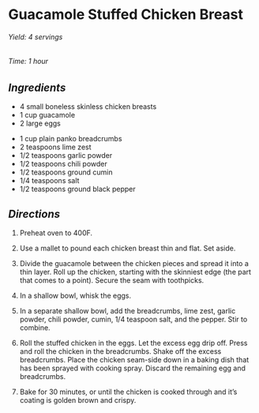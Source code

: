 # Guacamole Stuffed Chicken Breast

######  Yield: 4 servings
######  Time:  1 hour

##  *Ingredients*
- 4 small boneless skinless chicken breasts
- 1 cup guacamole
- 2 large eggs
<!--  -->
- 1 cup plain panko breadcrumbs
- 2 teaspoons lime zest
- 1/2 teaspoons garlic powder
- 1/2 teaspoons chili powder
- 1/2 teaspoons ground cumin
- 1/4 teaspoons salt
- 1/2 teaspoons ground black pepper

##  *Directions*
1. Preheat oven to 400F.

2. Use a mallet to pound each chicken breast thin and flat. Set aside.

3. Divide the guacamole between the chicken pieces and spread it into a thin layer. Roll up the chicken, starting with the skinniest edge (the part that comes to a point). Secure the seam with toothpicks.

4. In a shallow bowl, whisk the eggs.

5. In a separate shallow bowl, add the breadcrumbs, lime zest, garlic powder, chili powder, cumin, 1/4 teaspoon salt, and the pepper. Stir to combine.

6. Roll the stuffed chicken in the eggs. Let the excess egg drip off. Press and roll the chicken in the breadcrumbs. Shake off the excess breadcrumbs. Place the chicken seam-side down in a baking dish that has been sprayed with cooking spray. Discard the remaining egg and breadcrumbs.

7. Bake for 30 minutes, or until the chicken is cooked through and it’s coating is golden brown and crispy.